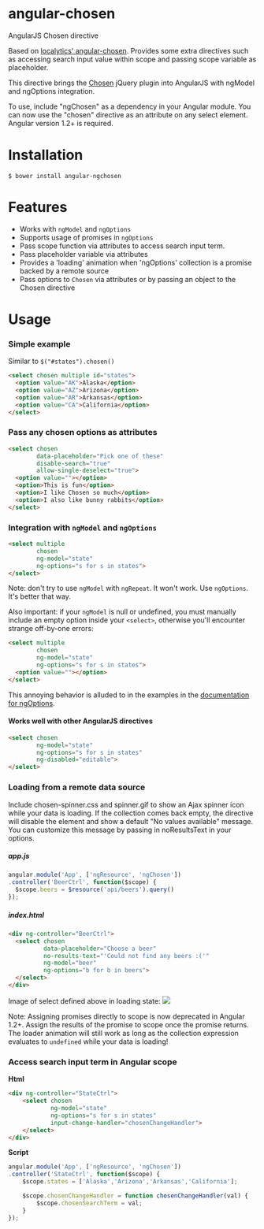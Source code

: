 angular-chosen
==============

AngularJS Chosen directive

Based on [localytics' angular-chosen](https://github.com/localytics/angular-chosen). Provides some extra directives such as accessing search input value within scope and passing scope variable as placeholder.

This directive brings the [Chosen](http://harvesthq.github.com/chosen/) jQuery plugin
into AngularJS with ngModel and ngOptions integration.

To use, include "ngChosen" as a dependency in your Angular module.  You can now
use the "chosen" directive as an attribute on any select element.  Angular version 1.2+ is required.

# Installation

    $ bower install angular-ngchosen

# Features
  * Works with `ngModel` and `ngOptions`
  * Supports usage of promises in `ngOptions`
  * Pass scope function via attributes to access search input term.
  * Pass placeholder variable via attributes
  * Provides a 'loading' animation when 'ngOptions' collection is a promise backed by a remote source
  * Pass options to `Chosen` via attributes or by passing an object to the Chosen directive

# Usage

### Simple example
Similar to `$("#states").chosen()`

```html
<select chosen multiple id="states">
  <option value="AK">Alaska</option>
  <option value="AZ">Arizona</option>
  <option value="AR">Arkansas</option>
  <option value="CA">California</option>
</select>
```

### Pass any chosen options as attributes

```html
<select chosen
        data-placeholder="Pick one of these"
        disable-search="true"
        allow-single-deselect="true">
  <option value=""></option>
  <option>This is fun</option>
  <option>I like Chosen so much</option>
  <option>I also like bunny rabbits</option>
</select>
```

### Integration with `ngModel` and `ngOptions`

```html
<select multiple
        chosen
        ng-model="state"
        ng-options="s for s in states">
</select>
```

Note: don't try to use `ngModel` with `ngRepeat`.  It won't work.  Use `ngOptions`.  It's better that way.

Also important: if your `ngModel` is null or undefined, you must manually include an empty option inside your `<select>`, otherwise you'll encounter strange off-by-one errors:

```html
<select multiple
        chosen
        ng-model="state"
        ng-options="s for s in states">
  <option value=""></option>
</select>
```

This annoying behavior is alluded to in the examples in the [documentation for ngOptions](http://docs.angularjs.org/api/ng.directive:select).

#### Works well with other AngularJS directives

```html
<select chosen
        ng-model="state"
        ng-options="s for s in states"
        ng-disabled="editable">
</select>
```
### Loading from a remote data source
Include chosen-spinner.css and spinner.gif to show an Ajax spinner icon while your data is loading.  If the collection comes back empty, the directive will disable the element and show a default
"No values available" message.  You can customize this message by passing in noResultsText in your options.

##### app.js
```js
angular.module('App', ['ngResource', 'ngChosen'])
.controller('BeerCtrl', function($scope) {
  $scope.beers = $resource('api/beers').query()
});
```

##### index.html
```html
<div ng-controller="BeerCtrl">
  <select chosen
          data-placeholder="Choose a beer"
          no-results-text="'Could not find any beers :('"
          ng-model="beer"
          ng-options="b for b in beers">
  </select>
</div>
```

Image of select defined above in loading state:  <img src="https://raw.github.com/localytics/angular-chosen/master/example/choose-a-beer.png">

Note: Assigning promises directly to scope is now deprecated in Angular 1.2+.  Assign the results of the promise to scope
once the promise returns.  The loader animation will still work as long as the collection expression
evaluates to `undefined` while your data is loading!

### Access search input term in Angular scope
**Html**  
```html
<div ng-controller="StateCtrl">
    <select chosen
            ng-model="state"
            ng-options="s for s in states"
            input-change-handler="chosenChangeHandler">
    </select>
</div>
```
**Script**  
```js
angular.module('App', ['ngResource', 'ngChosen'])
.controller('StateCtrl', function($scope) {
    $scope.states = ['Alaska','Arizona','Arkansas','California'];

    $scope.chosenChangeHandler = function chosenChangeHandler(val) {
        $scope.chosenSearchTerm = val;
    }
});

```
